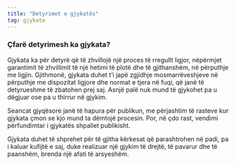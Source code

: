 ```yaml
---
title: "Detyrimet e gjykatës"
tag: gjykata
---
```


### Çfarë detyrimesh ka gjykata?

Gjykata ka për detyrë që të zhvillojë një proces të rregullt ligjor, nëpërmjet garantimit të zhvillimit të një hetimi të plotë dhe të gjithanshëm, në përputhje me ligjin. Gjithmonë, gjykata duhet t’i japë zgjidhje mosmarrëveshjeve në përputhje me dispozitat ligjore dhe normat e tjera në fuqi, që janë të detyrueshme të zbatohen prej saj. Asnjë palë nuk mund të gjykohet pa u dëgjuar ose pa u thirrur në gjykim.

Seancat gjyqësore janë të hapura për publikun, me përjashtim të rasteve kur gjykata çmon se kjo mund ta dëmtojë procesin. Por, në çdo rast, vendimi përfundimtar i gjykatës shpallet publikisht.

Gjykata duhet të shprehet për të gjitha kërkesat që parashtrohen në padi, pa i kaluar kufijtë e saj, duke realizuar një gjykim të drejtë, të pavarur dhe të paanshëm, brenda një afati të arsyeshëm.